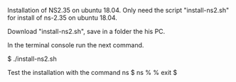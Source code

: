 Installation of NS2.35 on ubuntu 18.04.
Only need the script "install-ns2.sh" for install of ns-2.35 on ubuntu 18.04.

Download "install-ns2.sh", save in a folder the his PC.

In the terminal console run the next command.

$ ./install-ns2.sh

Test the installation with the command ns
$ ns
%
% exit
$



